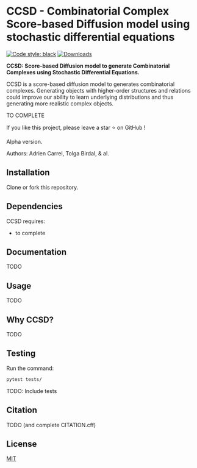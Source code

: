 # CCSD - Combinatorial Complex Score-based Diffusion model using stochastic differential equations

[![Code style: black](https://img.shields.io/badge/code%20style-black-000000.svg)](https://github.com/psf/black)
[![Downloads](https://static.pepy.tech/badge/vulpes)](https://pepy.tech/project/vulpes)

**CCSD: Score-based Diffusion model to generate Combinatorial Complexes using Stochastic Differential Equations.**

CCSD is a score-based diffusion model to generates combinatorial complexes. Generating objects with higher-order structures and relations could improve our ability to learn underlying distributions and thus generating more realistic complex objects.

TO COMPLETE

If you like this project, please leave a star ⭐ on GitHub !

Alpha version.

Authors: Adrien Carrel, Tolga Birdal, & al.

## Installation

Clone or fork this repository.

## Dependencies

CCSD requires:

- to complete

## Documentation

TODO

## Usage

TODO

## Why CCSD?

TODO

## Testing

Run the command:

```bat
pytest tests/
```

TODO: Include tests

## Citation

TODO (and complete CITATION.cff)

## License

[MIT](https://choosealicense.com/licenses/mit/)
